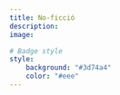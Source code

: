 ```yaml
---
title: No-ficció
description:
image:

# Badge style
style:
    background: "#3d74a4"
    color: "#eee"
---
```

